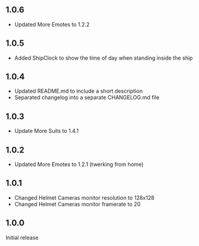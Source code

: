 ## 1.0.6

- Updated More Emotes to 1.2.2

## 1.0.5

- Added ShipClock to show the time of day when standing inside the ship

## 1.0.4

- Updated README.md to include a short description
- Separated changelog into a separate CHANGELOG.md file

## 1.0.3

- Update More Suits to 1.4.1

## 1.0.2

- Updated More Emotes to 1.2.1 (twerking from home)

## 1.0.1

- Changed Helmet Cameras monitor resolution to 128x128
- Changed Helmet Cameras monitor framerate to 20

## 1.0.0

Initial release
